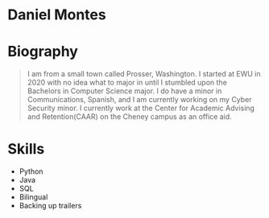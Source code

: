 # Daniel Montes

# Biography
<blockquote>I am from a small town called Prosser, Washington. I started at EWU in 2020 with no idea what to major in until I stumbled upon the Bachelors in Computer Science major. I do have a minor in Communications, Spanish, and I am currently working on my Cyber Security minor. I currently work at the Center for Academic Advising and Retention(CAAR) on the Cheney campus as an office aid.</blockquote>

# Skills
- Python
- Java
- SQL
- Bilingual 
- Backing up trailers
  

<!--
**danielmontes23/danielmontes23** is a ✨ _special_ ✨ repository because its `README.md` (this file) appears on your GitHub profile.

Here are some ideas to get you started:

- 🔭 I’m currently working on ...
- 🌱 I’m currently learning ...
- 👯 I’m looking to collaborate on ...
- 🤔 I’m looking for help with ...
- 💬 Ask me about ...
- 📫 How to reach me: ...
- 😄 Pronouns: ...
- ⚡ Fun fact: ...
-->

